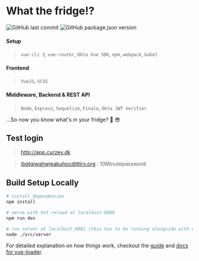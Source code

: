 # What the fridge!?
<img alt="GitHub last commit" src="https://img.shields.io/github/last-commit/curzey/fridge-stock"> <img alt="GitHub package.json version" src="https://img.shields.io/github/package-json/v/curzey/Fridge-Stock">

#### Setup
> `vue-cli 3`, `vue-router`, `Okta Vue SDK`, `npm`, `webpack`, `babel`

#### Frontend
> `VueJS`, `SCSS`

#### Middleware, Backend & REST API
> `Node`, `Express`, `Sequelize`, `Finale`, `Okta JWT Verifier`

...So now you know what's in your fridge? :beer: :sunglasses:

## Test login
> http://app.curzey.dk

> ibgtqiwahwjeakuhoc@ttirv.org : 10Minutepassword

## Build Setup Locally

``` bash
# install dependencies
npm install

# serve with hot reload at localhost:8080
npm run dev

# run server at localhost:8081 (this has to be running alongside with npm run dev)
node ./src/server
```

For detailed explanation on how things work, checkout the [guide](http://vuejs-templates.github.io/webpack/) and [docs for vue-loader](http://vuejs.github.io/vue-loader).
